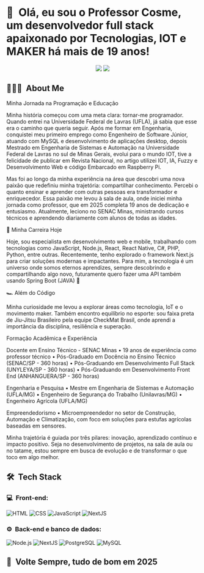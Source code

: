 <h1>👋 &nbsp;Olá, eu sou o Professor  Cosme, um desenvolvedor full stack apaixonado por Tecnologias, IOT e MAKER há mais de 19 anos!</h1>
<p align="center">
<a href="https://www.linkedin.com/in/cosmeteixeira"><img src="https://img.shields.io/badge/-Cosme%20Teixeira%20Silva-0077B5?style=flat-square&logo=Linkedin&logoColor=white"/></a>
<a href="mailto:cosme.teixeira@gmail.com"><img src="https://img.shields.io/badge/cosme.teixeira@gmail.com-D14836?style=flat-square&logo=Gmail&logoColor=white"/></a>

</p>

<h2> 👨🏻‍💻 &nbsp;About Me </h2>

Minha Jornada na Programação e Educação

Minha história começou com uma meta clara: tornar-me programador. Quando entrei na Universidade Federal de Lavras (UFLA), já sabia que esse era o caminho que queria seguir. Após me formar em Engenharia, conquistei meu primeiro emprego como Engenheiro de Software Júnior, atuando com MySQL e desenvolvimento de aplicações desktop, depois Mestrado em Engenharia de Sistemas e Automação na Universidade Federal de Lavras no sul de  Minas Gerais, evolui para o mundo IOT, tive a felicidade de publicar em Revista Nacional, no artigo utilizei IOT, IA, Fuzzy e Desenvolvimento Web e código Embarcado em Raspberry Pi. 

Mas foi ao longo da minha experiência na área que descobri uma nova paixão que redefiniu minha trajetória: compartilhar conhecimento. Percebi o quanto ensinar e aprender com outras pessoas era transformador e enriquecedor. Essa paixão me levou à sala de aula, onde iniciei minha jornada como professor, que em 2025 completa 19 anos de dedicação e entusiasmo. Atualmente, leciono no SENAC Minas, ministrando cursos técnicos e aprendendo diariamente com alunos de todas as idades.

🚀 Minha Carreira Hoje

Hoje, sou especialista em desenvolvimento web e mobile, trabalhando com tecnologias como JavaScript, Node.js, React, React Native, C#, PHP, Python, entre outras. Recentemente, tenho explorado o framework Next.js para criar soluções modernas e impactantes. Para mim, a tecnologia é um universo onde somos eternos aprendizes, sempre descobrindo e compartilhando algo novo, futuramente quero fazer uma API também usando Spring Boot (JAVA) 🚀

🏎 Além do Código

Minha curiosidade me levou a explorar áreas como tecnologia, IoT e o movimento maker. Também encontro equilíbrio no esporte: sou faixa preta de Jiu-Jitsu Brasileiro pela equipe CheckMat Brasil, onde aprendi a importância da disciplina, resiliência e superação.

Formação Acadêmica e Experiência

Docente em Ensino Técnico - SENAC Minas
	•	19 anos de experiência como professor técnico
	•	Pós-Graduado em Docência no Ensino Técnico (SENAC/SP - 360 horas)
	•	Pós-Graduando em Desenvolvimento Full Stack (UNYLEYA/SP - 360 horas)
	•	Pós-Graduando em Desenvolvimento Front End (ANHANGUERA/SP - 360 horas)

Engenharia e Pesquisa
	•	Mestre em Engenharia de Sistemas e Automação (UFLA/MG)
	•	Engenheiro de Segurança do Trabalho (Unilavras/MG)
	•	Engenheiro Agrícola (UFLA/MG)

Empreendedorismo
	•	Microempreendedor no setor de Construção, Automação e Climatização, com foco em soluções para estufas agrícolas baseadas em sensores.

Minha trajetória é guiada por três pilares: inovação, aprendizado contínuo e impacto positivo. Seja no desenvolvimento de projetos, na sala de aula ou no tatame, estou sempre em busca de evolução e de transformar o que toco em algo melhor.


<h2> 🛠 &nbsp;Tech Stack</h2>
<h3>💻 &nbsp;Front-end:</h3>

![HTML](https://img.shields.io/badge/-HTML-333333?style=flat&logo=HTML5)
![CSS](https://img.shields.io/badge/-CSS-333333?style=flat&logo=CSS3&logoColor=1572B6)
![JavaScript](https://img.shields.io/badge/-JavaScript-333333?style=flat&logo=javascript)
![NextJS](https://img.shields.io/badge/next.js-000000?style=for-the-badge&logo=nextdotjs&logoColor=white)



<h3>⚙️ &nbsp;Back-end e banco de dados:</h3>

![Node.js](https://img.shields.io/badge/-Node.js-333333?style=flat&logo=node.js)
![NextJS](https://img.shields.io/badge/-NestJS-333333?style=flat&logo=nextjs&logoColor=E535AB)
![PostgreSQL](https://img.shields.io/badge/-PostgreSQL-333333?style=flat&logo=postgresql)
![MySQL](https://img.shields.io/badge/MySQL-4479A1?style=for-the-badge&logo=mysql&logoColor=white)


<h2>🚀 &nbsp;Volte Sempre, tudo de bom em 2025</h2>


